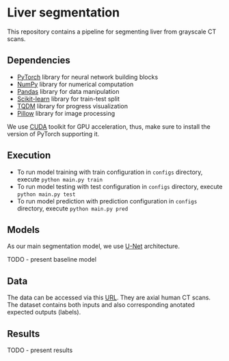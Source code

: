# Liver segmentation
This repository contains a pipeline for segmenting liver from grayscale CT scans.

## Dependencies
- [PyTorch](https://pytorch.org/) library for neural network building blocks
- [NumPy](https://numpy.org/doc/) library for numerical computation
- [Pandas](https://pandas.pydata.org/docs/) library for data manipulation
- [Scikit-learn](https://scikit-learn.org/) library for train-test split
- [TQDM](https://tqdm.github.io/) library for progress visualization
- [Pillow](https://pillow.readthedocs.io/en/stable/) library for image processing

We use [CUDA](https://developer.nvidia.com/cuda-toolkit) toolkit for GPU acceleration, thus, make sure to install the version of PyTorch supporting it.

## Execution
- To run model training with train configuration in `configs` directory, execute `python main.py train`
- To run model testing with test configuration in `configs` directory, execute `python main.py test`
- To run model prediction with prediction configuration in `configs` directory, execute `python main.py pred`

## Models
As our main segmentation model, we use [U-Net](https://arxiv.org/abs/1505.04597) architecture.

TODO - present baseline model

## Data
The data can be accessed via this [URL](https://drive.google.com/file/d/1nQ6Sh_Y8rbP_m6j2xUb7zvSV0-XY2d9c/view). They are axial human CT scans. The dataset contains both inputs and also corresponding anotated expected outputs (labels).

## Results
TODO - present results